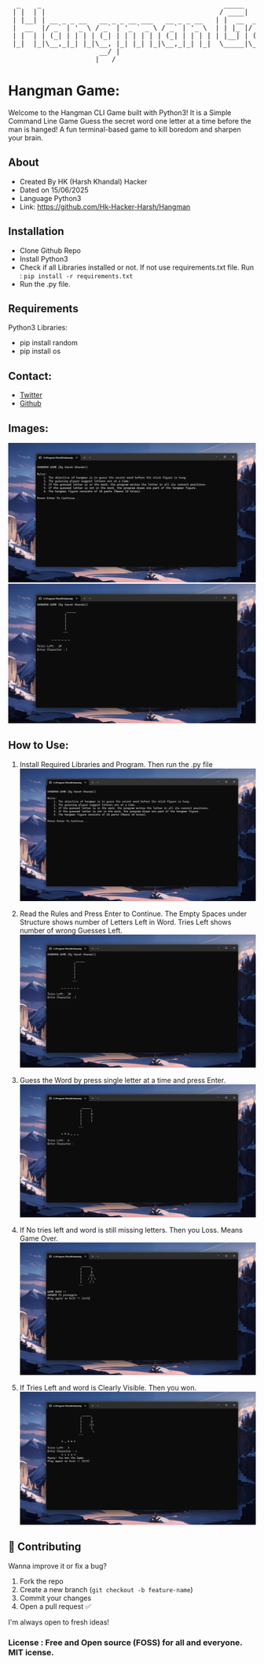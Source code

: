 <pre>
  _    _                                            _____                      
 | |  | |                                          / ____|                     
 | |__| | __ _ _ __   __ _ _ __ ___   __ _ _ __   | |  __  __ _ _ __ ___   ___ 
 |  __  |/ _` | '_ \ / _` | '_ ` _ \ / _` | '_ \  | | |_ |/ _` | '_ ` _ \ / _ \
 | |  | | (_| | | | | (_| | | | | | | (_| | | | | | |__| | (_| | | | | | |  __/
 |_|  |_|\__,_|_| |_|\__, |_| |_| |_|\__,_|_| |_|  \_____|\__,_|_| |_| |_|\___|
                      __/ |                                                    
                     |___/                                                     
</pre>


# Hangman Game:
Welcome to the Hangman CLI Game built with Python3!
It is a Simple Command Line Game
Guess the secret word one letter at a time before the man is hanged!
A fun terminal-based game to kill boredom and sharpen your brain.

## About
* Created By HK (Harsh Khandal) Hacker
* Dated on 15/06/2025
* Language Python3
* Link: https://github.com/Hk-Hacker-Harsh/Hangman

## Installation
* Clone Github Repo
* Install Python3
* Check if all Libraries installed or not. If not use requirements.txt file.
Run : ```pip install -r requirements.txt```
* Run the .py file.

## Requirements
Python3
Libraries:
 * pip install random
 * pip install os

## Contact:
* [Twitter](https://x.com/Hk__Hacker)
* [Github](https://github.com/Hk-Hacker-Harsh)

## Images:
![Rules](Images/1%20(1).png)
![Start](Images/1%20(2).png)

## How to Use:
1. Install Required Libraries and Program. Then run the .py file
![Rules](Images/1%20(1).png)

2. Read the Rules and Press Enter to Continue.
The Empty Spaces under Structure shows number of Letters Left in Word.
Tries Left shows number of wrong Guesses Left.
![Start](Images/1%20(2).png)

3. Guess the Word by press single letter at a time and press Enter.
![Guess](Images/1%20(3).png)

4. If No tries left and word is still missing letters.
Then you Loss. Means Game Over.
![Out](Images/1%20(4).png)

5. If Tries Left and word is Clearly Visible.
Then you won.
![Won](Images/1%20(5).png)


## 🤝 Contributing

Wanna improve it or fix a bug?

1. Fork the repo
2. Create a new branch (`git checkout -b feature-name`)
3. Commit your changes
4. Open a pull request ✅

I'm always open to fresh ideas!

### License : Free and Open source (FOSS) for all and everyone. MIT icense.